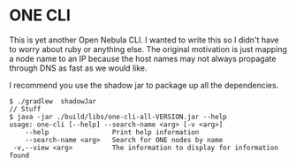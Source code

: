 # ONE CLI

This is yet another Open Nebula CLI.  I wanted to write this so I didn't have to worry about ruby or anything else.  The original motivation is just mapping a node name to an IP because the host names may not always propagate through DNS as fast as we would like.

I recommend you use the shadow jar to package up all the dependencies.

```console
$ ./gradlew  shadowJar
// Stuff
$ java -jar ./build/libs/one-cli-all-VERSION.jar --help
usage: one-cli [--help] --search-name <arg> [-v <arg>]
    --help                Print help information
    --search-name <arg>   Search for ONE nodes by name
 -v,--view <arg>          The information to display for information found
```
